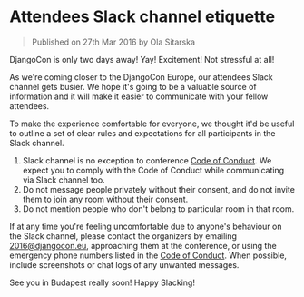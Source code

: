 # Attendees Slack channel etiquette

> Published on 27th Mar 2016 by Ola Sitarska

DjangoCon is only two days away! Yay! Excitement! Not stressful at all!

As we're coming closer to the DjangoCon Europe, our attendees Slack channel gets
busier. We hope it's going to be a valuable source of information and it will make it
easier to communicate with your fellow attendees.

To make the experience comfortable for everyone, we thought it'd be useful to
outline a set of clear rules and expectations for all participants in the Slack channel.

1. Slack channel is no exception to conference [Code of Conduct](/coc/). We expect you
to comply with the Code of Conduct while communicating via Slack channel too.
2. Do not message people privately without their consent, and do not invite them
to join any room without their consent.
3. Do not mention people who don't belong to particular room in that room.

If at any time you're feeling uncomfortable due to anyone's behaviour on the Slack
channel, please contact the organizers by emailing [2016@djangocon.eu](mailto:2016@djangocon.eu),
approaching them at the conference, or using the emergency phone numbers listed in the [Code of Conduct](/coc/).
When possible, include screenshots or chat logs of any unwanted messages.

See you in Budapest really soon!
Happy Slacking!

